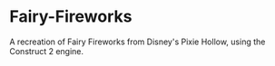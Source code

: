 # Fairy-Fireworks

A recreation of Fairy Fireworks from Disney's Pixie Hollow, using the Construct 2 engine.
